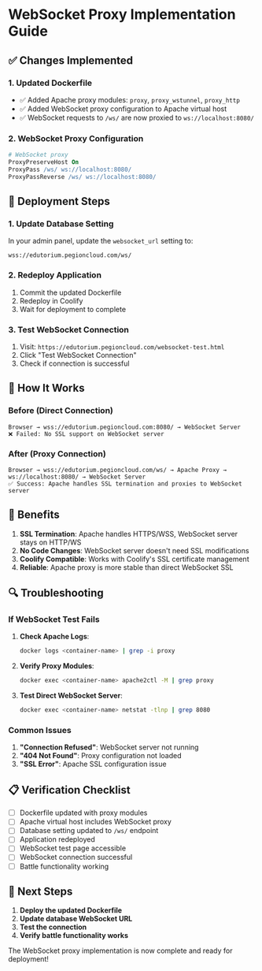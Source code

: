 # WebSocket Proxy Implementation Guide

## ✅ Changes Implemented

### 1. Updated Dockerfile
- ✅ Added Apache proxy modules: `proxy`, `proxy_wstunnel`, `proxy_http`
- ✅ Added WebSocket proxy configuration to Apache virtual host
- ✅ WebSocket requests to `/ws/` are now proxied to `ws://localhost:8080/`

### 2. WebSocket Proxy Configuration
```apache
# WebSocket proxy
ProxyPreserveHost On
ProxyPass /ws/ ws://localhost:8080/
ProxyPassReverse /ws/ ws://localhost:8080/
```

## 🚀 Deployment Steps

### 1. Update Database Setting
In your admin panel, update the `websocket_url` setting to:
```
wss://edutorium.pegioncloud.com/ws/
```

### 2. Redeploy Application
1. Commit the updated Dockerfile
2. Redeploy in Coolify
3. Wait for deployment to complete

### 3. Test WebSocket Connection
1. Visit: `https://edutorium.pegioncloud.com/websocket-test.html`
2. Click "Test WebSocket Connection"
3. Check if connection is successful

## 🔧 How It Works

### Before (Direct Connection)
```
Browser → wss://edutorium.pegioncloud.com:8080/ → WebSocket Server
❌ Failed: No SSL support on WebSocket server
```

### After (Proxy Connection)
```
Browser → wss://edutorium.pegioncloud.com/ws/ → Apache Proxy → ws://localhost:8080/ → WebSocket Server
✅ Success: Apache handles SSL termination and proxies to WebSocket server
```

## 🎯 Benefits

1. **SSL Termination**: Apache handles HTTPS/WSS, WebSocket server stays on HTTP/WS
2. **No Code Changes**: WebSocket server doesn't need SSL modifications
3. **Coolify Compatible**: Works with Coolify's SSL certificate management
4. **Reliable**: Apache proxy is more stable than direct WebSocket SSL

## 🔍 Troubleshooting

### If WebSocket Test Fails

1. **Check Apache Logs**:
   ```bash
   docker logs <container-name> | grep -i proxy
   ```

2. **Verify Proxy Modules**:
   ```bash
   docker exec <container-name> apache2ctl -M | grep proxy
   ```

3. **Test Direct WebSocket Server**:
   ```bash
   docker exec <container-name> netstat -tlnp | grep 8080
   ```

### Common Issues

1. **"Connection Refused"**: WebSocket server not running
2. **"404 Not Found"**: Proxy configuration not loaded
3. **"SSL Error"**: Apache SSL configuration issue

## 📋 Verification Checklist

- [ ] Dockerfile updated with proxy modules
- [ ] Apache virtual host includes WebSocket proxy
- [ ] Database setting updated to `/ws/` endpoint
- [ ] Application redeployed
- [ ] WebSocket test page accessible
- [ ] WebSocket connection successful
- [ ] Battle functionality working

## 🚀 Next Steps

1. **Deploy the updated Dockerfile**
2. **Update database WebSocket URL**
3. **Test the connection**
4. **Verify battle functionality works**

The WebSocket proxy implementation is now complete and ready for deployment!
